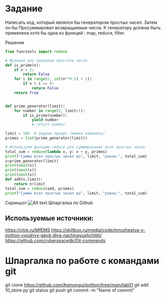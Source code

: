 # Задание
Написать код, который являлся бы генератором простых чисел. Затем он бы Просуммировал возвращаемые числа. К генератору должна быть применена хотя бы одна из функций : map, reduce, filter. 
 
Решение
```python
from functools import reduce

# Функция для проверки простоты числа
def is_prime(n):
    if n < 2:
        return False
    for i in range(2, int(n**0.5) + 1):
        if n % i == 0:
            return False
    return True


def prime_generator(limit):
    for number in range(2, limit+1):
        if is_prime(number):
            yield number
            # return number

limit = 100  # Задаем предел (можно изменить)
primes = list(prime_generator(limit))

# Используем функцию reduce для суммирования всех простых чисел
total_sum = reduce(lambda x, y: x + y, primes)
print("Сумма всех простых чисел до", limit, "равна:", total_sum)
x=prime_generator(limit)
print(next(x))
print(next(x))
print(next(x))
def add(n,limit):
    return n+limit
total_sum = reduce(add, primes)
print("Сумма всех простых чисел до", limit, "равна:", total_sum)
```
Скриншот
![Alt text](image.png)
Шпаргалка по Github

## Используемые источники:
https://clck.ru/MfEMS
https://skillbox.ru/media/code/mnozhestva-v-python-vvodnyy-gayd-dlya-nachinayushchikh/
https://github.com/cyberspacedk/Git-commands

# Шпаргалка по работе с командами git
git clone https://github.com/Agmongui/python/tree/main/lab01
git add 10_store.py
git status
git push
git commit -m "Name of commit" 
